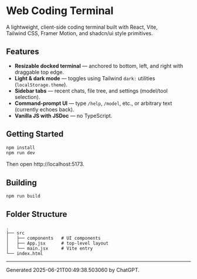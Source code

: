 # Web Coding Terminal

A lightweight, client-side coding terminal built with React, Vite, Tailwind CSS, Framer Motion, and shadcn/ui style primitives.

## Features

* **Resizable docked terminal** — anchored to bottom, left, and right with draggable top edge.
* **Light & dark mode** — toggles using Tailwind `dark:` utilities (`localStorage.theme`).
* **Sidebar tabs** — recent chats, file tree, and settings (model/tool selection).
* **Command‑prompt UI** — type `/help`, `/model`, etc., or arbitrary text (currently echoes back).
* **Vanilla JS with JSDoc** — no TypeScript.

## Getting Started

```bash
npm install
npm run dev
```

Then open http://localhost:5173.

## Building

```bash
npm run build
```

## Folder Structure

```
.
├── src
│   ├── components   # UI components
│   ├── App.jsx      # top‑level layout
│   └── main.jsx     # Vite entry
└── index.html
```

---
Generated 2025-06-21T00:49:38.503060 by ChatGPT.